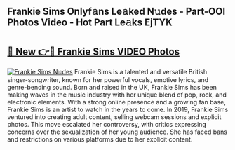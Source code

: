 ## Frankie Sims Onlyf𝚊ns Le𝚊ked N𝚞des - Part-OOI Photos Video - Hot Part Le𝚊ks EjTYK

# <h2><a href="http://ab75883.deff.icu/?id=Frankie+Sims">🔗 New 👉🔴 Frankie Sims VIDEO Photos</a></h2>

[![Frankie Sims N𝚞des](https://i.imgur.com/rIISA9y.gif)](http://ab75883.deff.icu/?id=Frankie+Sims)
Frankie Sims is a talented and versatile British singer-songwriter, known for her powerful vocals, emotive lyrics, and genre-bending sound. Born and raised in the UK, Frankie Sims has been making waves in the music industry with her unique blend of pop, rock, and electronic elements. With a strong online presence and a growing fan base, Frankie Sims is an artist to watch in the years to come. In 2019, Frankie Sims ventured into creating adult content, selling webcam sessions and explicit photos. This move escalated her controversy, with critics expressing concerns over the sexualization of her young audience. She has faced bans and restrictions on various platforms due to her explicit content.
